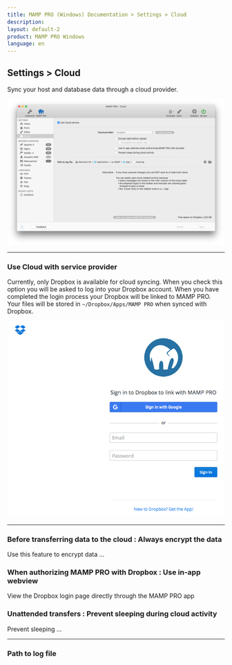 ```yaml
---
title: MAMP PRO (Windows) Documentation > Settings > Cloud
description: 
layout: default-2
product: MAMP PRO Windows
language: en
---
```


## Settings > Cloud

Sync your host and database data through a cloud provider. 

![MAMP](/en/MAMP-PRO-Mac/Settings/Cloud/cloud.png)

---

### Use Cloud with service provider

Currently, only Dropbox is available for cloud syncing. When you check this option you will be asked to log into your Dropbox account. When you have completed the login process your Dropbox will be linked to MAMP PRO. Your files will be stored in `~/Dropbox/Apps/MAMP PRO` when synced with Dropbox.

![MAMP](/en/MAMP-PRO-Mac/Settings/Cloud/dropbox.png)

---

### Before transferring data to the cloud : Always encrypt the data
  
  Use this feature to encrypt data ...
  
### When authorizing MAMP PRO with Dropbox : Use in-app webview
  
  View the Dropbox login page directly through the MAMP PRO app
  
### Unattended transfers : Prevent sleeping during cloud activity
  
  Prevent sleeping ...
  
---
 
### Path to log file
 
 




